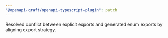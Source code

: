 ```yaml
---
"@openapi-qraft/openapi-typescript-plugin": patch
---
```


Resolved conflict between explicit exports and generated enum exports by aligning export strategy.
